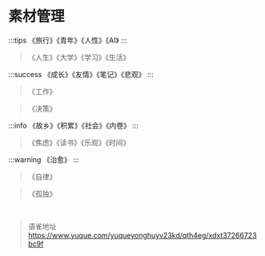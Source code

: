 # 素材管理
:::tips
《旅行》《青年》《人性》《AI》
:::

> 《人生》《大学》《学习》《生活》

:::success
《成长》《友情》《笔记》《悲观》
:::

> 《工作》

> 《决策》

:::info
《故乡》《积累》《社会》《内卷》
:::

> 《焦虑》《读书》《乐观》《时间》

:::warning
《治愈》
:::

> 《自律》

> 《孤独》

<br>
  
> 语雀地址 https://www.yuque.com/yuqueyonghuyv23kd/qth4eg/xdxt37266723bc9f